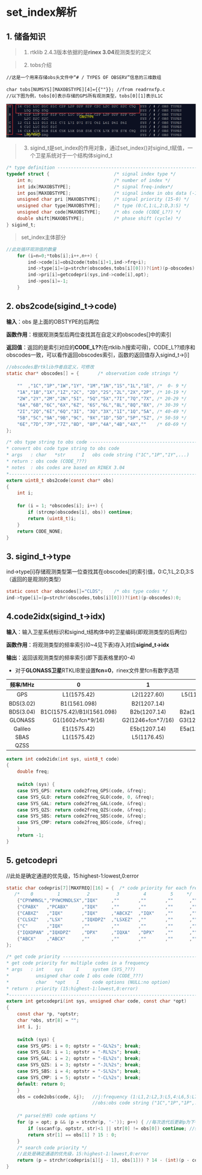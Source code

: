 # set_index解析

## 1. 储备知识

> 1. rtklib 2.4.3版本依据的是**rinex 3.04**观测类型的定义

> 2. tobs介绍

```
//这是一个用来存储obs头文件中“# / TYPES OF OBSERV”信息的三维数组

char tobs[NUMSYS][MAXOBSTYPE][4]={{""}}; //from readrnxfp.c
//以下图为例，tobs[0]表示存储的GPS所有观测类型，tobs[0][1]表示L1C
```

![image-20240521193949894](img/day02_set_index解析.asserts/image-20240521193949894.png)

> 3. sigind_t是set_index的作用对象，通过set_index()对sigind_t赋值，一个卫星系统对于一个结构体sigind_t

```c
/* type definition -----------------------------------------------------------*/
typedef struct {                        /* signal index type */
    int n;                              /* number of index */
    int idx[MAXOBSTYPE];                /* signal freq-index*/
    int pos[MAXOBSTYPE];                /* signal index in obs data (-1:no) */
    unsigned char pri [MAXOBSTYPE];     /* signal priority (15-0) */
    unsigned char type[MAXOBSTYPE];     /* type (0:C,1:L,2:D,3:S) */
    unsigned char code[MAXOBSTYPE];     /* obs code (CODE_L??) */
    double shift[MAXOBSTYPE];           /* phase shift (cycle) */
} sigind_t;
```

> set_index主体部分

```c
//此处循环观测值的数量
    for (i=n=0;*tobs[i];i++,n++) {
        ind->code[i]=obs2code(tobs[i]+1,ind->frq+i);
        ind->type[i]=(p=strchr(obscodes,tobs[i][0]))?(int)(p-obscodes):0;
        ind->pri[i]=getcodepri(sys,ind->code[i],opt);
        ind->pos[i]=-1;
    }
```

## 2. obs2code(sigind_t->code)

**输入**：obs 是上面的OBSTYPE的后两位

**函数作用**：根据观测类型后两位查找其在自定义的obscodes[]中的索引

**返回值**：返回的是索引对应的**CODE_L??**(在rtklib.h搜索可得)，CODE_L??顺序和obscodes一致，可以看作返回obscodes索引，函数的返回值存入sigind_t->[i]

```c
//obscodes是rtklib作者自定义，可修改
static char* obscodes[] = {       /* observation code strings */

	""  ,"1C","1P","1W","1Y", "1M","1N","1S","1L","1E", /*  0- 9 */
	"1A","1B","1X","1Z","2C", "2D","2S","2L","2X","2P", /* 10-19 */
	"2W","2Y","2M","2N","5I", "5Q","5X","7I","7Q","7X", /* 20-29 */
	"6A","6B","6C","6X","6Z", "6S","6L","8L","8Q","8X", /* 30-39 */
	"2I","2Q","6I","6Q","3I", "3Q","3X","1I","1Q","5A", /* 40-49 */
	"5B","5C","9A","9B","9C", "9X","1D","5D","5P","5Z", /* 50-59 */
	"6E","7D","7P","7Z","8D", "8P","4A","4B","4X",""    /* 60-69 */
};
```

```c
/* obs type string to obs code -------------------------------------------------
* convert obs code type string to obs code
* args   : char   *str      I   obs code string ("1C","1P","1Y",...)
* return : obs code (CODE_???)
* notes  : obs codes are based on RINEX 3.04
*-----------------------------------------------------------------------------*/
extern uint8_t obs2code(const char* obs)
{
	int i;

	for (i = 1; *obscodes[i]; i++) {
		if (strcmp(obscodes[i], obs)) continue;
		return (uint8_t)i;
	}
	return CODE_NONE;
}
```

## 3. sigind_t->type

ind->type[i]存储观测类型第一位查找其在obscodes[]的索引值，0:C,1:L,2:D,3:S（返回的是观测的类型）

```c
static const char obscodes[]="CLDS";    /* obs type codes */
ind->type[i]=(p=strchr(obscodes,tobs[i][0]))?(int)(p-obscodes):0;
```

## 4.code2idx(sigind_t->idx)

**输入**：输入卫星系统标识和sigind_t结构体中的卫星编码(即观测类型的后两位)

**函数作用**：将观测类型的频率索引(0~4见下表)存入对应**sigind_t->idx**

**输出**：返回该观测类型的频率索引(即下面表格里的0-4)

* 对于**GLONASS卫星**RTKLIB里设置**fcn=0**，rinex文件里fcn有数字选项

| 频率/MHz  |             0              |         1         |      2       |      3      |         4         |
| :-------: | :------------------------: | :---------------: | :----------: | :---------: | :---------------: |
|    GPS    |        L1(1575.42)         |    L2(1227.60)    | L5(1176.45)  |  -(表示无)  |         -         |
| BDS(3.02) |        B1(1561.098)        |    B2(1207.14)    |      -       | B3(1268.52) |         -         |
| BDS(3.04) | B1C(1575.42)/B1I(1561.098) |   B2b(1207.14)    | B2a(1176.45) | B3(1268.52) | B2a+B2b(1191.795) |
|  GLONASS  |     G1(1602+fcn*9/16)      | G2(1246+fcn*7/16) | G3(1202.025) |             |                   |
|  Galileo  |        E1(1575.42)         |   E5b(1207.14)    | E5a(1176.45) | E6(1278.75) | E5a+E5b(1191.795) |
|   SBAS    |        L1(1575.42)         |    L5(1176.45)    |      -       |      -      |         -         |
|   QZSS    |                            |                   |              |             |                   |

```c
extern int code2idx(int sys, uint8_t code)
{
	double freq;

	switch (sys) {
	case SYS_GPS: return code2freq_GPS(code, &freq);
	case SYS_GLO: return code2freq_GLO(code, 0, &freq);
	case SYS_GAL: return code2freq_GAL(code, &freq);
	case SYS_QZS: return code2freq_QZS(code, &freq);
	case SYS_SBS: return code2freq_SBS(code, &freq);
	case SYS_CMP: return code2freq_BDS(code, &freq);
	}
	return -1;
}
```

## 5. getcodepri

//此处是确定通道的优先级，15:highest-1:lowest,0:error

```c
static char codepris[7][MAXFREQ][16] = {  /* code priority for each freq-index */
   /*    0         1          2          3         4         5     */
	{"CPYWMNSL","PYWCMNDLSX","IQX"     ,""       ,""       ,""      ,""}, /* GPS */
	{"CPABX"   ,"PCABX"     ,"IQX"     ,""       ,""       ,""      ,""}, /* GLO */
	{"CABXZ"   ,"IQX"       ,"IQX"     ,"ABCXZ"  ,"IQX"    ,""      ,""}, /* GAL */
	{"CLSXZ"   ,"LSX"       ,"IQXDPZ"  ,"LSXEZ"  ,""       ,""      ,""}, /* QZS */
	{"C"       ,"IQX"       ,""        ,""       ,""       ,""      ,""}, /* SBS */
	{"IQXDPAN" ,"IQXDPZ"    ,"DPX"     ,"IQXA"   ,"DPX"    ,""      ,""}, /* BDS */
	{"ABCX"    ,"ABCX"      ,""        ,""       ,""       ,""      ,""}  /* IRN */
};
```

```c
/* get code priority -----------------------------------------------------------
* get code priority for multiple codes in a frequency
* args   : int    sys     I     system (SYS_???)
*          unsigned char code I obs code (CODE_???)
*          char   *opt    I     code options (NULL:no option)
* return : priority (15:highest-1:lowest,0:error)
*-----------------------------------------------------------------------------*/
extern int getcodepri(int sys, unsigned char code, const char *opt)
{
	const char *p, *optstr;
	char *obs, str[8] = "";
	int i, j;

	switch (sys) {
	case SYS_GPS: i = 0; optstr = "-GL%2s"; break;
	case SYS_GLO: i = 1; optstr = "-RL%2s"; break;
	case SYS_GAL: i = 2; optstr = "-EL%2s"; break;
	case SYS_QZS: i = 3; optstr = "-JL%2s"; break;
	case SYS_SBS: i = 4; optstr = "-SL%2s"; break;
	case SYS_CMP: i = 5; optstr = "-CL%2s"; break;
	default: return 0;
	}
	obs = code2obs(code, &j);	//j:frequency (1:L1,2:L2,3:L5,4:L6,5:L7,6:L8,0:err)
								//obs:obs code string ("1C","1P","1P",...)

	/* parse(分析) code options */
	for (p = opt; p && (p = strchr(p, '-')); p++) {	//每次迭代后更新p为下一个连字符'-'的位置
		if (sscanf(p, optstr, str)<1 || str[0] != obs[0]) continue;	//str存储从字符串p中按optstr格式化提取的数据
		return str[1] == obs[1] ? 15 : 0;
	}
	/* search code priority */
	//此处是确定通道的优先级，15:highest-1:lowest,0:error
	return (p = strchr(codepris[i][j - 1], obs[1])) ? 14 - (int)(p - codepris[i][j - 1]) : 0;
}
```



